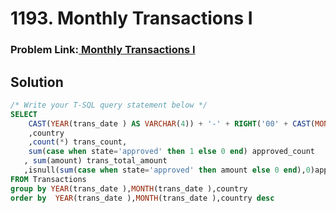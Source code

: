 # 1193. Monthly Transactions I
### Problem Link:[ Monthly Transactions I](https://leetcode.com/problems/monthly-transactions-i/description/?envType=study-plan-v2&envId=top-sql-50)
## Solution 
```sql
/* Write your T-SQL query statement below */
SELECT 
    CAST(YEAR(trans_date ) AS VARCHAR(4)) + '-' + RIGHT('00' + CAST(MONTH(trans_date ) AS VARCHAR(2)), 2) AS month
    ,country
    ,count(*) trans_count,
    sum(case when state='approved' then 1 else 0 end) approved_count
   , sum(amount) trans_total_amount
   ,isnull(sum(case when state='approved' then amount else 0 end),0)approved_total_amount
FROM Transactions
group by YEAR(trans_date ),MONTH(trans_date ),country
order by  YEAR(trans_date ),MONTH(trans_date ),country desc
